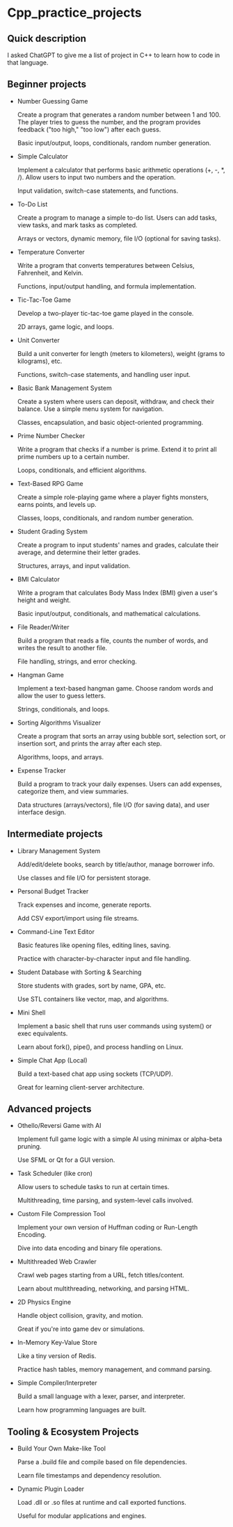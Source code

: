 # Cpp_practice_projects

## Quick description

I asked ChatGPT to give me a list of project in C++ to learn how to code in that language.

## Beginner projects

* Number Guessing Game

    Create a program that generates a random number between 1 and 100. The player tries to guess the number, and the program provides feedback ("too high," "too low") after each guess.

    Basic input/output, loops, conditionals, random number generation.

* Simple Calculator

    Implement a calculator that performs basic arithmetic operations (+, -, *, /). Allow users to input two numbers and the operation.

    Input validation, switch-case statements, and functions.

* To-Do List

    Create a program to manage a simple to-do list. Users can add tasks, view tasks, and mark tasks as completed.

    Arrays or vectors, dynamic memory, file I/O (optional for saving tasks).

* Temperature Converter

    Write a program that converts temperatures between Celsius, Fahrenheit, and Kelvin.

    Functions, input/output handling, and formula implementation.

* Tic-Tac-Toe Game

    Develop a two-player tic-tac-toe game played in the console. 

    2D arrays, game logic, and loops.

* Unit Converter

    Build a unit converter for length (meters to kilometers), weight (grams to kilograms), etc.

    Functions, switch-case statements, and handling user input.

* Basic Bank Management System

    Create a system where users can deposit, withdraw, and check their balance. Use a simple menu system for navigation.

    Classes, encapsulation, and basic object-oriented programming.

* Prime Number Checker

    Write a program that checks if a number is prime. Extend it to print all prime numbers up to a certain number.

    Loops, conditionals, and efficient algorithms.

* Text-Based RPG Game

    Create a simple role-playing game where a player fights monsters, earns points, and levels up.

    Classes, loops, conditionals, and random number generation.

* Student Grading System

    Create a program to input students' names and grades, calculate their average, and determine their letter grades.

    Structures, arrays, and input validation.

* BMI Calculator

    Write a program that calculates Body Mass Index (BMI) given a user's height and weight.

    Basic input/output, conditionals, and mathematical calculations.

* File Reader/Writer

    Build a program that reads a file, counts the number of words, and writes the result to another file.

    File handling, strings, and error checking.

* Hangman Game

    Implement a text-based hangman game. Choose random words and allow the user to guess letters.

    Strings, conditionals, and loops.


* Sorting Algorithms Visualizer
    
    Create a program that sorts an array using bubble sort, selection sort, or insertion sort, and prints the array after each step.
    
    Algorithms, loops, and arrays.

* Expense Tracker
    
    Build a program to track your daily expenses. Users can add expenses, categorize them, and view summaries.
    
    Data structures (arrays/vectors), file I/O (for saving data), and user interface design.


## Intermediate projects

* Library Management System

    Add/edit/delete books, search by title/author, manage borrower info.

    Use classes and file I/O for persistent storage.

* Personal Budget Tracker

    Track expenses and income, generate reports.

    Add CSV export/import using file streams.

* Command-Line Text Editor

    Basic features like opening files, editing lines, saving.

    Practice with character-by-character input and file handling.

* Student Database with Sorting & Searching

    Store students with grades, sort by name, GPA, etc.

    Use STL containers like vector, map, and algorithms.

* Mini Shell

    Implement a basic shell that runs user commands using system() or exec equivalents.

    Learn about fork(), pipe(), and process handling on Linux.

* Simple Chat App (Local)

    Build a text-based chat app using sockets (TCP/UDP).

    Great for learning client-server architecture.


## Advanced projects

* Othello/Reversi Game with AI

    Implement full game logic with a simple AI using minimax or alpha-beta pruning.

    Use SFML or Qt for a GUI version.

* Task Scheduler (like cron)

    Allow users to schedule tasks to run at certain times.

    Multithreading, time parsing, and system-level calls involved.

* Custom File Compression Tool

    Implement your own version of Huffman coding or Run-Length Encoding.

    Dive into data encoding and binary file operations.

* Multithreaded Web Crawler

    Crawl web pages starting from a URL, fetch titles/content.

    Learn about multithreading, networking, and parsing HTML.

* 2D Physics Engine

    Handle object collision, gravity, and motion.

    Great if you're into game dev or simulations.

* In-Memory Key-Value Store

    Like a tiny version of Redis.

    Practice hash tables, memory management, and command parsing.

* Simple Compiler/Interpreter

    Build a small language with a lexer, parser, and interpreter.

    Learn how programming languages are built.

## Tooling & Ecosystem Projects

* Build Your Own Make-like Tool

    Parse a .build file and compile based on file dependencies.

    Learn file timestamps and dependency resolution.

* Dynamic Plugin Loader

    Load .dll or .so files at runtime and call exported functions.

    Useful for modular applications and engines.
